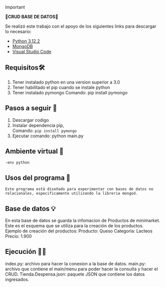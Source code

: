 > [!IMPORTANT]
> **🚀CRUD BASE DE DATOS🚀**

Se realizó este trabajo con el apoyo de los siguientes links para descargar lo necesario: 
- [Python 3.12.2](https://www.python.org/)
- [MongoDB](https://www.mongodb.com/es)
- [Visual Studio Code](https://code.visualstudio.com/)


## Requisitos🛠️
1. Tener instalado python en una version superior a 3.0
2. Tener habilitado el pip cuando se instale python 
3. Tener instalado pymongo Comando: pip install pymongo 

## Pasos a seguir 👾
1. Descargar codigo
2. Instalar dependencia pip,  
        Comando: `pip install pymongo`          
3. Ejecutar comando: python main.py

## Ambiente virtual 👀
    -env python

## Usos del programa 📝
    Este programa está diseñado para experimentar con bases de datos no relacionales, especificamente utilizando la libreria mongod.

 ## Base de datos 💡
En esta base de datos se guarda la infomacion de Productos de minimarket.
Este es el esquema que se utiliza para la creación de los productos.
Ejemplo de creación del productos:
Producto: Queso
Categoria: Lacteos
Precio: 1.900

 ## Ejecución 👨‍💻
index.py: archivo para hacer la conexion a la base de datos.
main.py: archivo que contiene el main/menu para poder hacer la consulta y hacer el CRUD.
Tienda.Despensa.json: paquete JSON que contiene los datos ingresados.
